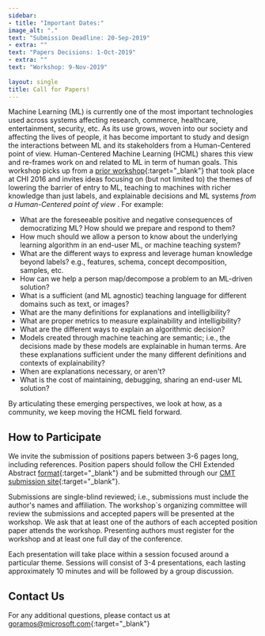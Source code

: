 ```yaml
---
sidebar:
- title: "Important Dates:"
image_alt: "."
text: "Submission Deadline: 20-Sep-2019"
- extra: ""
text: "Papers Decisions: 1-Oct-2019"
- extra: ""
text: "Workshop: 9-Nov-2019"
    
layout: single
title: Call for Papers!
---
```


Machine Learning (ML) is currently one of the most important technologies used across systems affecting research, commerce, healthcare, entertainment, security, etc.
As its use grows, woven into our society and affecting the lives of people, it has become important to study and design the interactions between ML and its stakeholders from a Human-Centered point of view. Human-Centered Machine Learning (HCML) shares this view and re-frames work on and related to ML in term of human goals.
This workshop picks up from a [prior workshop](http://hcml2016.goldsmithsdigital.com/){:target="\_blank"} that took place at CHI 2016 and invites ideas focusing on (but not limited to) the themes of lowering the barrier of entry to ML, teaching to machines with richer knowledge than just labels, and explainable decisions and ML systems *from a Human-Centered point of view*
. For example:

- What are the foreseeable positive and negative consequences of democratizing ML? How should we prepare and respond to them?
- How much should we allow a person to know about the underlying learning algorithm in an end-user ML, or machine teaching system?
- What are the different ways to express and leverage human knowledge beyond labels? e.g., features, schema, concept decomposition, samples, etc.
- How can we help a person map/decompose a problem to an ML-driven solution?
- What is a sufficient (and ML agnostic) teaching language for different domains such as text, or images?
- What are the many definitions for explanations and intelligibility?
- What are proper metrics to measure explainability and intelligibility?
- What are the different ways to explain an algorithmic decision?
- Models created through machine teaching are semantic; i.e., the decisions made by these models are explainable in human terms. Are these explanations sufficient under the many different definitions and contexts of explainability?
- When are explanations necessary, or aren't?
- What is the cost of maintaining, debugging, sharing an end-user ML solution?

By articulating these emerging perspectives, we look at how, as a community, we keep moving the HCML field forward.

## How to Participate
We invite the submission of positions papers between 3-6 pages long, including references. Position papers should follow the CHI Extended Abstract [format](http://chi2019.acm.org/authors/chi-proceedings-format/){:target="_blank"} and be submitted through our [CMT submission site](https://cmt3.research.microsoft.com/HCMLP2019){:target="_blank"}.

Submissions are single-blind reviewed; i.e., submissions must include the author's names and affiliation. The workshop`s organizing committee will review the submissions and accepted papers will be presented at the workshop. We ask that at least one of the authors of each accepted position paper attends the workshop. Presenting authors must register for the workshop and at least one full day of the conference.

Each presentation will take place within a session focused around a particular theme. Sessions will consist of 3-4 presentations, each lasting approximately 10 minutes and will be followed by a group discussion.

## Contact Us
For any additional questions, please contact us at [goramos@microsoft.com](mailto:goramos@microsoft.com){:target="_blank"}
